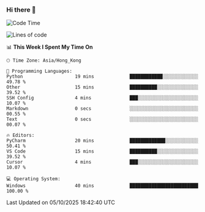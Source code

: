 ### Hi there 👋

<!--
**RoiexLee/RoiexLee** is a ✨ _special_ ✨ repository because its `README.md` (this file) appears on your GitHub profile.

Here are some ideas to get you started:

- 🔭 I’m currently working on ...
- 🌱 I’m currently learning ...
- 👯 I’m looking to collaborate on ...
- 🤔 I’m looking for help with ...
- 💬 Ask me about ...
- 📫 How to reach me: ...
- 😄 Pronouns: ...
- ⚡ Fun fact: ...
-->

<!--START_SECTION:waka-->
![Code Time](http://img.shields.io/badge/Code%20Time-1%2C228%20hrs%2057%20mins-blue)

![Lines of code](https://img.shields.io/badge/From%20Hello%20World%20I%27ve%20Written-41.6%20thousand%20lines%20of%20code-blue)

📊 **This Week I Spent My Time On** 

```text
🕑︎ Time Zone: Asia/Hong_Kong

💬 Programming Languages: 
Python                   19 mins             ████████████░░░░░░░░░░░░░   49.78 % 
Other                    15 mins             ██████████░░░░░░░░░░░░░░░   39.52 % 
SSH Config               4 mins              ███░░░░░░░░░░░░░░░░░░░░░░   10.07 % 
Markdown                 0 secs              ░░░░░░░░░░░░░░░░░░░░░░░░░   00.55 % 
Text                     0 secs              ░░░░░░░░░░░░░░░░░░░░░░░░░   00.07 % 

🔥 Editors: 
PyCharm                  20 mins             █████████████░░░░░░░░░░░░   50.41 % 
VS Code                  15 mins             ██████████░░░░░░░░░░░░░░░   39.52 % 
Cursor                   4 mins              ███░░░░░░░░░░░░░░░░░░░░░░   10.07 % 

💻 Operating System: 
Windows                  40 mins             █████████████████████████   100.00 % 
```


 Last Updated on 05/10/2025 18:42:40 UTC
<!--END_SECTION:waka-->
